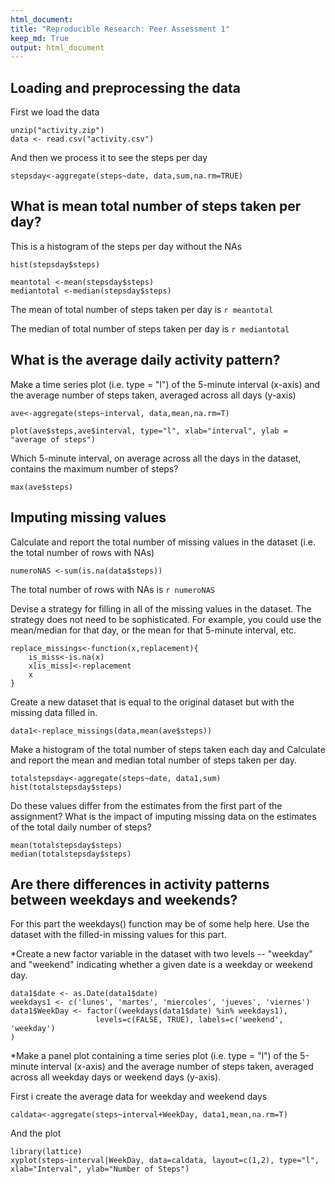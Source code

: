 ```yaml
---
html_document:
title: "Reproducible Research: Peer Assessment 1"
keep_md: True
output: html_document
---
```



## Loading and preprocessing the data
First we load the data
```{r}
unzip("activity.zip")
data <- read.csv("activity.csv")
```
And then we process it to see the steps per day 
```{r stepsperday}
stepsday<-aggregate(steps~date, data,sum,na.rm=TRUE)
```

## What is mean total number of steps taken per day?
This is a histogram of the steps per day without the NAs

```{r histogram}
hist(stepsday$steps)
```

```{r meantotalsteps}
meantotal <-mean(stepsday$steps)
mediantotal <-median(stepsday$steps)
```

The mean of total number of steps taken per day is `r meantotal`

The median of total number of steps taken per day is `r mediantotal`

## What is the average daily activity pattern?

Make a time series plot (i.e. type = "l") of the 5-minute interval (x-axis) and the average number of steps taken, averaged across all days (y-axis)

```{r averagedaily}
ave<-aggregate(steps~interval, data,mean,na.rm=T)
```

```{r}
plot(ave$steps,ave$interval, type="l", xlab="interval", ylab = "average of steps")
```

Which 5-minute interval, on average across all the days in the dataset, contains the maximum number of steps?

```{r}
max(ave$steps)
```

## Imputing missing values

Calculate and report the total number of missing values in the dataset (i.e. the total number of rows with NAs)
```{r number_NAs}
numeroNAS <-sum(is.na(data$steps))
```
The total number of rows with NAs is `r numeroNAS`

Devise a strategy for filling in all of the missing values in the dataset. The strategy does not need to be sophisticated. For example, you could use the mean/median for that day, or the mean for that 5-minute interval, etc.
```{r}
replace_missings<-function(x,replacement){
    is_miss<-is.na(x)
    x[is_miss]<-replacement
    x
}
```

Create a new dataset that is equal to the original dataset but with the missing data filled in.

```{r}
data1<-replace_missings(data,mean(ave$steps))
```

Make a histogram of the total number of steps taken each day and Calculate and report the mean and median total number of steps taken per day. 
```{r}
totalstepsday<-aggregate(steps~date, data1,sum)
hist(totalstepsday$steps)
```


Do these values differ from the estimates from the first part of the assignment? What is the impact of imputing missing data on the estimates of the total daily number of steps?
```{r}
mean(totalstepsday$steps)
median(totalstepsday$steps)
```

## Are there differences in activity patterns between weekdays and weekends?

For this part the weekdays() function may be of some help here. Use the dataset with the filled-in missing values for this part.

*Create a new factor variable in the dataset with two levels -- "weekday" and "weekend" indicating whether a given date is a weekday or weekend day.

```{r}
data1$date <- as.Date(data1$date)
weekdays1 <- c('lunes', 'martes', 'miercoles', 'jueves', 'viernes')
data1$WeekDay <- factor((weekdays(data1$date) %in% weekdays1), 
                   levels=c(FALSE, TRUE), labels=c('weekend', 'weekday') 
)
```

*Make a panel plot containing a time series plot (i.e. type = "l") of the 5-minute interval (x-axis) and the average number of steps taken, averaged across all weekday days or weekend days (y-axis). 

First i create the average data for weekday and weekend days
```{r}
caldata<-aggregate(steps~interval+WeekDay, data1,mean,na.rm=T)
```

And the plot
```{r}
library(lattice)
xyplot(steps~interval|WeekDay, data=caldata, layout=c(1,2), type="l", xlab="Interval", ylab="Number of Steps")
```

